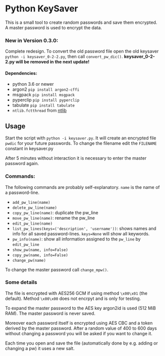 # Python KeySaver
This is a small tool to create random passwords and save them encrypted.
A master password is used to encrypt the data.


### New in Version 0.3.0:
Complete redesign. To convert the old password file open the old keysaver `python -i keysaver_0-2-2.py`, then call `convert_pw_dic()`. **keysaver_0-2-2.py will be removed in the next update!**


#### Dependencies:
- python 3.6 or newer
- argon2 `pip install argon2-cffi`
- msgpack `pip install msgpack`
- pyperclip `pip install pyperclip`
- tabulate `pip install tabulate`
- `ntlib.fctthread` from [ntlib](https://github.com/lugino-emeritus/py-ntlib)


## Usage
Start the script with `python -i keysaver.py`. It will create an encrypted file `pwdic` for your future passwords. To change the filename edit the `FILENAME` constant in keysaver.py

After 5 minutes without interaction it is necessary to enter the master password again.


### Commands:
The following commands are probably self-explanatory. `name` is the name of a password-line.

- `add_pw_line(name)`
- `delete_pw_line(name)`
- `copy_pw_line(name)`: duplicate the pw_line
- `move_pw_line(name)`: rename the pw_line
- `edit_pw_line(name)`
- `list_pw_lines(keys=('description', 'username'))`: shows names and info for all saved password-lines. `keys=None` will show all keywords.
- `pw_info(name)`: show all information assigned to the `pw_line` by `edit_pw_line`
- `show_pw(name, info=False)`
- `copy_pw(name, info=False)`
- `change_pw(name)`

To change the master password call `change_mpw()`.


### Some details

The file is encrypted with AES256 GCM if using method `\x00\x01` (the default). Method `\x00\x00` does not encrpyt and is only for testing.

To expand the master password to the AES key argon2id is used (512 MiB RAM). The master password is never saved.

Moreover each password itself is encrypted using AES CBC and a token derived by the master password. After a random value of 400 to 600 days without changing a password you will be asked if you want to change it.

Each time you open and save the file (automatically done by e.g. adding or changing a pw) it uses a new salt.
